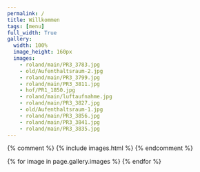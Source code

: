 ```yaml
---
permalink: /
title: Willkommen
tags: [menu]
full_width: True
gallery:
  width: 100%
  image_height: 160px
  images:
    - roland/main/PR3_3783.jpg
    - old/Aufenthaltsraum-2.jpg
    - roland/main/PR3_3799.jpg
    - roland/main/PR3_3811.jpg
    - hof/PR1_1850.jpg
    - roland/main/luftaufnahme.jpg
    - roland/main/PR3_3827.jpg
    - old/Aufenthaltsraum-1.jpg
    - roland/main/PR3_3856.jpg
    - roland/main/PR3_3841.jpg
    - roland/main/PR3_3835.jpg
---
```


{% comment %}
{% include images.html %}
{% endcomment %}

<div>
{% for image in page.gallery.images %}
  <img src="{{ 'assets/images/orig/' | append: image | relative_url }}" class="galimage" style="display: none">
{% endfor %}
</div>

<script>
  let index = 0;
  function randomPicture() {
    images = document.getElementsByClassName('galimage')
    images[index].style.display = 'none';
    index = Math.round(Math.random() * 10000) % images.length;
    images[index].style.display = 'block';
  }
  randomPicture()
  setInterval(randomPicture, 10000);
</script>